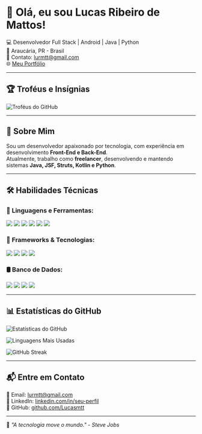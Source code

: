 # 👋 Olá, eu sou Lucas Ribeiro de Mattos!

💻 Desenvolvedor Full Stack | Android | Java | Python  
📍 Araucária, PR - Brasil  
📧 Contato: [lurmtt@gmail.com](mailto:lurmtt@gmail.com)  
🌐 [Meu Portfólio](https://github.com/Lucasmtt)  

---

## 🏆 **Troféus e Insígnias**
![Troféus do GitHub](https://github-profile-trophy.vercel.app/?username=Lucasmtt&theme=darkhub)

---

## 🚀 **Sobre Mim**
Sou um desenvolvedor apaixonado por tecnologia, com experiência em desenvolvimento **Front-End e Back-End**.  
Atualmente, trabalho como **freelancer**, desenvolvendo e mantendo sistemas **Java, JSF, Struts, Kotlin e Python**.

---

## 🛠️ **Habilidades Técnicas**

### 🚀 **Linguagens e Ferramentas:**
<p align="left">
  <img src="https://img.shields.io/badge/Java-%23ED8B00.svg?style=for-the-badge&logo=openjdk&logoColor=white"/>
  <img src="https://img.shields.io/badge/Python-3776AB?style=for-the-badge&logo=python&logoColor=white"/>
  <img src="https://img.shields.io/badge/JavaScript-F7DF1E?style=for-the-badge&logo=javascript&logoColor=black"/>
  <img src="https://img.shields.io/badge/Kotlin-0095D5?style=for-the-badge&logo=kotlin&logoColor=white"/>
  <img src="https://img.shields.io/badge/C%2B%2B-00599C?style=for-the-badge&logo=c%2B%2B&logoColor=white"/>
  <img src="https://img.shields.io/badge/C%23-239120?style=for-the-badge&logo=c-sharp&logoColor=white"/>
</p>

### 📌 **Frameworks & Tecnologias:**
<p align="left">
  <img src="https://img.shields.io/badge/Spring-6DB33F?style=for-the-badge&logo=spring&logoColor=white"/>
  <img src="https://img.shields.io/badge/Django-092E20?style=for-the-badge&logo=django&logoColor=white"/>
  <img src="https://img.shields.io/badge/Bootstrap-7952B3?style=for-the-badge&logo=bootstrap&logoColor=white"/>
  <img src="https://img.shields.io/badge/Node.js-339933?style=for-the-badge&logo=nodedotjs&logoColor=white"/>
</p>

### 🛢️ **Banco de Dados:**
<p align="left">
  <img src="https://img.shields.io/badge/MySQL-4479A1?style=for-the-badge&logo=mysql&logoColor=white"/>
  <img src="https://img.shields.io/badge/PostgreSQL-316192?style=for-the-badge&logo=postgresql&logoColor=white"/>
  <img src="https://img.shields.io/badge/SQL_Server-CC2927?style=for-the-badge&logo=microsoft-sql-server&logoColor=white"/>
  <img src="https://img.shields.io/badge/Oracle-F80000?style=for-the-badge&logo=oracle&logoColor=white"/>
</p>

---

## 📊 **Estatísticas do GitHub**
![Estatísticas do GitHub](https://github-readme-stats.vercel.app/api?username=Lucasmtt&show_icons=true&theme=dark)

![Linguagens Mais Usadas](https://github-readme-stats.vercel.app/api/top-langs/?username=Lucasmtt&layout=compact&theme=dark)

![GitHub Streak](https://github-readme-streak-stats.herokuapp.com/?user=Lucasmtt&theme=dark)

---

## 📬 **Entre em Contato**
📧 Email: [lurmtt@gmail.com](mailto:lurmtt@gmail.com)  
💼 LinkedIn: [linkedin.com/in/seu-perfil](#)  
🚀 GitHub: [github.com/Lucasmtt](https://github.com/Lucasmtt)  

---

🔹 *"A tecnologia move o mundo." - Steve Jobs*
